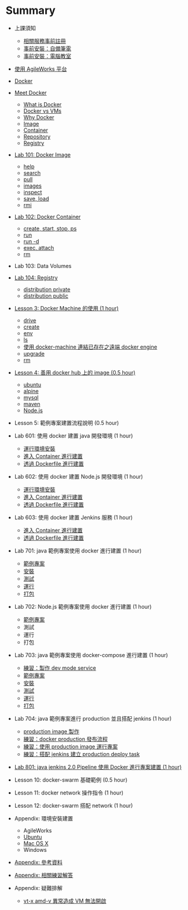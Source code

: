 # Summary

- 上課須知

  - [相關服務事前註冊](prepare/service-signup.md)
  - [事前安裝：自備筆電](prepare/laptop.md)
  - [事前安裝：電腦教室](prepare/pc.md)

- [使用 AgileWorks 平台](AgileWorks.md)

- [Docker](docker/README.md)

- [Meet Docker](docker/000-intro/README.md)

  - [What is Docker](docker/000-intro/what/README.md)
  - [Docker vs VMs](docker/000-intro/compare/README.md)
  - [Why Docker](docker/000-intro/why/README.md)
  - [Image](docker/000-intro/image/README.md)
  - [Container](docker/000-intro/container/README.md)
  - [Repository](docker/000-intro/repository/README.md)
  - [Registry](docker/000-intro/registry/README.md)

- [Lab 101: Docker Image](docker/basic/101-image/README.md)

  - [help](docker/basic/101-image/help/README.md)
  - [search](docker/basic/101-image/search/README.md)
  - [pull](docker/basic/101-image/pull/README.md)
  - [images](docker/basic/101-image/images/README.md)
  - [inspect](docker/basic/101-image/inspect/README.md)
  - [save, load](docker/basic/101-image/save-load/README.md)
  - [rmi](docker/basic/101-image/rmi/README.md)

- [Lab 102: Docker Container](docker/basic/102-container/README.md)

  - [create, start, stop, ps](docker/basic/102-container/create/README.md)
  - [run](docker/basic/102-container/run/README.md)
  - [run -d](docker/basic/102-container/daemon/README.md)
  - [exec, attach](docker/basic/102-container/exec/README.md)
  - [rm](docker/basic/102-container/rm/README.md)

- Lab 103: Data Volumes

- [Lab 104: Registry](docker/basic/104-registry/README.md)

  - [distribution private](docker/basic/104-registry/distribution-private/README.md)
  - [distribution public](docker/basic/104-registry/distribution-public/README.md)

- [Lesson 3: Docker Machine 的使用 (1 hour)](docker/machine/README.md)

  - [drive](docker/machine/drive/README.md)
  - [create](docker/machine/create/README.md)
  - [env](docker/machine/env/README.md)
  - [ls](docker/machine/ls/README.md)
  - [使用 docker-machine 連結已存在之遠端 docker engine](docker/machine/exist-remote-docker/README.md)
  - [upgrade](docker/machine/upgrade/README.md)
  - [rm](docker/machine/rm/README.md)

- [Lesson 4: 善用 docker hub 上的 image (0.5 hour)](docker/hub/README.md)

  - [ubuntu](docker/hub/ubuntu/README.md)
  - [alpine](docker/hub/alpine/README.md)
  - [mysql](docker/hub/mysql/README.md)
  - [maven](docker/hub/maven/README.md)
  - [Node.js](docker/hub/nodejs/README.md)

- Lesson 5: 範例專案建置流程說明 (0.5 hour)

- Lab 601: 使用 docker 建置 java 開發環境 (1 hour)

  - [運行環境安裝](docker/project/java/env/README.md)
  - [進入 Container 進行建置](docker/project/java/env-docker-build/README.md)
  - [透過 Dockerfile 進行建置](docker/project/java/env-dockerfile/README.md)

- Lab 602: 使用 docker 建置 Node.js 開發環境 (1 hour)

  - [運行環境安裝](docker/project/nodejs/env/README.md)
  - [進入 Container 進行建置](docker/project/nodejs/env-docker-build/README.md)
  - [透過 Dockerfile 進行建置](docker/project/nodejs/env-dockerfile/README.md)

- Lab 603: 使用 docker 建置 Jenkins 服務 (1 hour)

  - [進入 Container 進行建置](docker/application/jenkins/build-docker/README.md)
  - [透過 Dockerfile 進行建置](docker/application/jenkins/build-dockerfile/README.md)

- Lab 701: java 範例專案使用 docker 進行建置 (1 hour)

  - [範例專案](docker/project/java/repository/README.md)
  - [安裝](docker/project/java/mvn-install/README.md)
  - [測試](docker/project/java/mvn-test/README.md)
  - [運行](docker/project/java/mvn-run/README.md)
  - [打包](docker/project/java/mvn-package/README.md)

- Lab 702: Node.js 範例專案使用 docker 進行建置 (1 hour)

  - [範例專案](docker/project/nodejs/repository/README.md)
  - 測試
  - 運行
  - 打包

- Lab 703: java 範例專案使用 docker-compose 進行建置 (1 hour)

  - [練習：製作 dev mode service](docker/pratice/compose-dev-mode.md)
  - [範例專案](docker/project/java/repository/README.md)
  - [安裝](docker/project/java/compose-mvn-install/README.md)
  - [測試](docker/project/java/compose-mvn-test/README.md)
  - [運行](docker/project/java/compose-mvn-run/README.md)
  - [打包](docker/project/java/compose-mvn-package/README.md)

- Lab 704: java 範例專案進行 production 並且搭配 jenkins (1 hour)

  - [production image 製作](docker/project/java/production-image-build/README.md)
  - [練習：docker production 發布流程](docker/pratice/production-image-publish.md)
  - [練習：使用 production image 運行專案](docker/pratice/production-image-run.md)
  - [練習：搭配 jenkins 建立 production deploy task](docker/pratice/jenkins-docker-prod-deploy-task.md)

- [Lab 801: java jenkins 2.0 Pipeline 使用 Docker 進行專案建置 (1 hour)](docker/jnekins2/pipeline/build/README.md)

- Lesson 10: docker-swarm 基礎範例 (0.5 hour)

- Lesson 11: docker network 操作指令 (1 hour)

- Lesson 12: docker-swarm 搭配 network (1 hour)

- Appendix: 環境安裝建置

  - AgileWorks
  - [Ubuntu](docker/install/ubuntu/README.md)
  - [Mac OS X](docker/install/osx/README.md)
  - Windows

- [Appendix: 參考資料](docker/reference/README.md)

- [Appendix: 相關練習解答](docker/pratice/answer.md)

- Appendix: 疑難排解

  - [vt-x amd-v 異常造成 VM 無法開啟](docker/troubleshooting/vt_x_amd_v_error/README.md)
